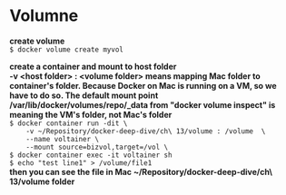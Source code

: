 # Volumne  
**create volume**  
`$ docker volume create myvol`  

    
**create a container and mount to host folder**  
**-v &lt;host folder&gt; : &lt;volume folder&gt; means mapping Mac folder to container's folder. Because Docker on Mac is running on a VM, so we have to do so. The default mount point /var/lib/docker/volumes/repo/_data from "docker volume inspect" is meaning the VM's folder, not Mac's folder**  
`$ docker container run -dit \ `  
`    -v ~/Repository/docker-deep-dive/ch\ 13/volume : /volume  \`  
`    --name voltainer \`  
`    --mount source=bizvol,target=/vol \`  
`$ docker container exec -it voltainer sh `  
`$ echo "test line1" > /volume/file1`  
**then you can see the file in Mac ~/Repository/docker-deep-dive/ch\ 13/volume folder**

